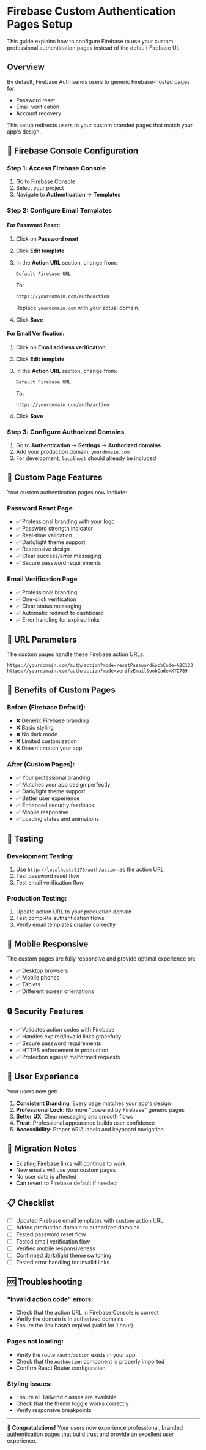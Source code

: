 # Firebase Custom Authentication Pages Setup

This guide explains how to configure Firebase to use your custom professional authentication pages instead of the default Firebase UI.

## Overview

By default, Firebase Auth sends users to generic Firebase-hosted pages for:

- Password reset
- Email verification
- Account recovery

This setup redirects users to your custom branded pages that match your app's design.

## 🔧 Firebase Console Configuration

### Step 1: Access Firebase Console

1. Go to [Firebase Console](https://console.firebase.google.com/)
2. Select your project
3. Navigate to **Authentication** → **Templates**

### Step 2: Configure Email Templates

#### For Password Reset:

1. Click on **Password reset**
2. Click **Edit template**
3. In the **Action URL** section, change from:

   ```
   Default Firebase URL
   ```

   To:

   ```
   https://yourdomain.com/auth/action
   ```

   Replace `yourdomain.com` with your actual domain.

4. Click **Save**

#### For Email Verification:

1. Click on **Email address verification**
2. Click **Edit template**
3. In the **Action URL** section, change from:

   ```
   Default Firebase URL
   ```

   To:

   ```
   https://yourdomain.com/auth/action
   ```

4. Click **Save**

### Step 3: Configure Authorized Domains

1. Go to **Authentication** → **Settings** → **Authorized domains**
2. Add your production domain: `yourdomain.com`
3. For development, `localhost` should already be included

## 🎨 Custom Page Features

Your custom authentication pages now include:

### Password Reset Page

- ✅ Professional branding with your logo
- ✅ Password strength indicator
- ✅ Real-time validation
- ✅ Dark/light theme support
- ✅ Responsive design
- ✅ Clear success/error messaging
- ✅ Secure password requirements

### Email Verification Page

- ✅ Professional branding
- ✅ One-click verification
- ✅ Clear status messaging
- ✅ Automatic redirect to dashboard
- ✅ Error handling for expired links

## 🔗 URL Parameters

The custom pages handle these Firebase action URLs:

```
https://yourdomain.com/auth/action?mode=resetPassword&oobCode=ABC123
https://yourdomain.com/auth/action?mode=verifyEmail&oobCode=XYZ789
```

## 🚀 Benefits of Custom Pages

### Before (Firebase Default):

- ❌ Generic Firebase branding
- ❌ Basic styling
- ❌ No dark mode
- ❌ Limited customization
- ❌ Doesn't match your app

### After (Custom Pages):

- ✅ Your professional branding
- ✅ Matches your app design perfectly
- ✅ Dark/light theme support
- ✅ Better user experience
- ✅ Enhanced security feedback
- ✅ Mobile responsive
- ✅ Loading states and animations

## 🧪 Testing

### Development Testing:

1. Use `http://localhost:5173/auth/action` as the action URL
2. Test password reset flow
3. Test email verification flow

### Production Testing:

1. Update action URL to your production domain
2. Test complete authentication flows
3. Verify email templates display correctly

## 📱 Mobile Responsive

The custom pages are fully responsive and provide optimal experience on:

- ✅ Desktop browsers
- ✅ Mobile phones
- ✅ Tablets
- ✅ Different screen orientations

## 🔒 Security Features

- ✅ Validates action codes with Firebase
- ✅ Handles expired/invalid links gracefully
- ✅ Secure password requirements
- ✅ HTTPS enforcement in production
- ✅ Protection against malformed requests

## 🎯 User Experience

Your users now get:

1. **Consistent Branding**: Every page matches your app's design
2. **Professional Look**: No more "powered by Firebase" generic pages
3. **Better UX**: Clear messaging and smooth flows
4. **Trust**: Professional appearance builds user confidence
5. **Accessibility**: Proper ARIA labels and keyboard navigation

## 🔄 Migration Notes

- Existing Firebase links will continue to work
- New emails will use your custom pages
- No user data is affected
- Can revert to Firebase default if needed

## 📋 Checklist

- [ ] Updated Firebase email templates with custom action URL
- [ ] Added production domain to authorized domains
- [ ] Tested password reset flow
- [ ] Tested email verification flow
- [ ] Verified mobile responsiveness
- [ ] Confirmed dark/light theme switching
- [ ] Tested error handling for invalid links

## 🆘 Troubleshooting

### "Invalid action code" errors:

- Check that the action URL in Firebase Console is correct
- Verify the domain is in authorized domains
- Ensure the link hasn't expired (valid for 1 hour)

### Pages not loading:

- Verify the route `/auth/action` exists in your app
- Check that the `AuthAction` component is properly imported
- Confirm React Router configuration

### Styling issues:

- Ensure all Tailwind classes are available
- Check that the theme toggle works correctly
- Verify responsive breakpoints

---

🎉 **Congratulations!** Your users now experience professional, branded authentication pages that build trust and provide an excellent user experience.

